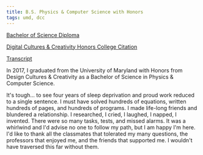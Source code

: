 ```yaml
---
title: B.S. Physics & Computer Science with Honors
tags: umd, dcc
---
```


<a href="diploma-bachelor.pdf" target="_blank">Bachelor of Science Diploma</a>

<a href="diploma-dcc.pdf" target="_blank">Digital Cultures & Creativity Honors College Citation</a>

<a href="unofficial-transcript-bachelor.pdf" target="_blank">Transcript</a>


In 2017, I graduated from the University of Maryland with Honors from Design Cultures & Creativity as a Bachelor of Science in Physics & Computer Science.

It's tough... to see four years of sleep deprivation and proud work reduced to a single sentence. I must have solved hundreds of equations, written hundreds of pages, and hundreds of programs. I made life-long friends and blundered a relationship. I researched, I cried, I laughed, I napped, I invented. There were so many tasks, tests, and missed alarms. It was a whirlwind and I'd advise no one to follow my path, but I am happy I'm here. I'd like to thank all the classmates that tolerated my many questions, the professors that enjoyed me, and the friends that supported me. I wouldn't have traversed this far without them.
